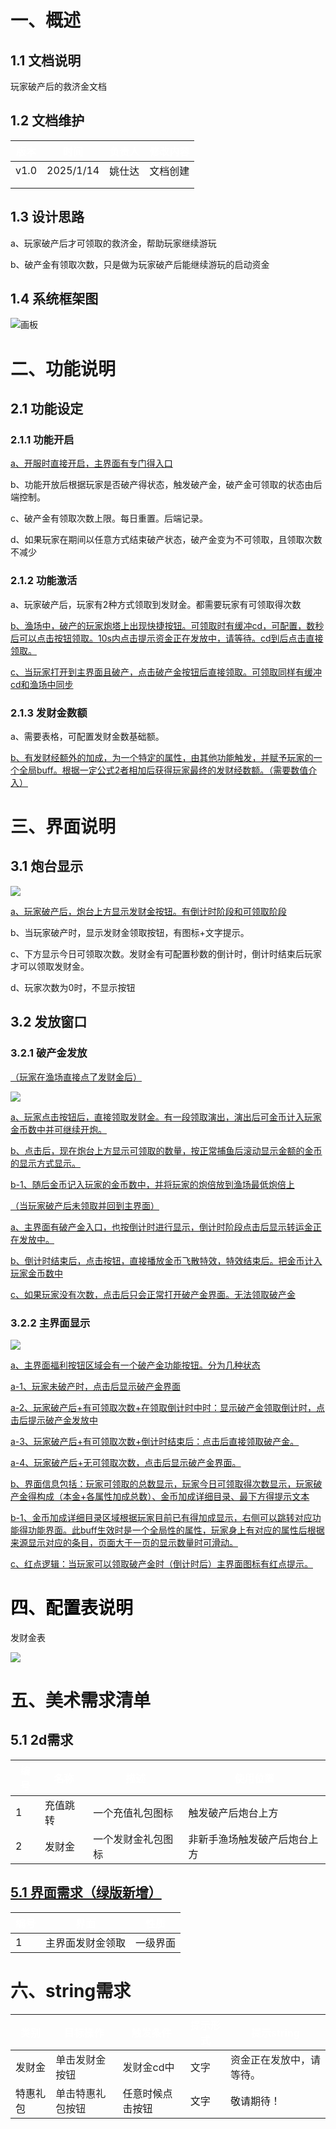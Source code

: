 # 一、概述
## 1.1 文档说明
玩家破产后的救济金文档

## 1.2 文档维护
| <font style="color:white;">版本</font> | <font style="color:white;">时间</font> | <font style="color:white;">负责人</font> | <font style="color:white;">修改内容</font> |
| --- | --- | --- | --- |
| v1.0 | 2025/1/14 | 姚仕达 | 文档创建 |
| | | | |
| | | | |


## 1.3 设计思路
a、玩家破产后才可领取的救济金，帮助玩家继续游玩

b、破产金有领取次数，只是做为玩家破产后能继续游玩的启动资金

## 1.4 系统框架图
![画板](https://cdn.nlark.com/yuque/0/2025/jpeg/43733777/1736844734640-f710606f-1c7f-4aa9-b100-afbb3bd4cf3d.jpeg)





# 二、功能说明
## 2.1 功能设定
### 2.1.1 功能开启
<u>a、开服时直接开启，主界面有专门得入口</u>

b、功能开放后根据玩家是否破产得状态，触发破产金，破产金可领取的状态由后端控制。

c、破产金有领取次数上限。每日重置。后端记录。

d、如果玩家在期间以任意方式结束破产状态，破产金变为不可领取，且领取次数不减少



### 2.1.2 功能激活
a、玩家破产后，玩家有2种方式领取到发财金。都需要玩家有可领取得次数

<u>b、渔场中，破产的玩家炮塔上出现快捷按钮。可领取时有缓冲cd，可配置，数秒后可以点击按钮领取。10s内点击提示资金正在发放中，请等待。cd到后点击直接领取。</u>

<u>c、当玩家打开到主界面且破产，点击破产金按钮后直接领取。可领取同样有缓冲cd和渔场中同步</u>



### 2.1.3 发财金数额
a、需要表格，可配置发财金数基础额。

<u>b、有发财经额外的加成，为一个特定的属性，由其他功能触发，并赋予玩家的一个全局buff。根据一定公式2者相加后获得玩家最终的发财经数额。（需要数值介入）</u>



# 三、界面说明
## 3.1 炮台显示
![](https://cdn.nlark.com/yuque/0/2025/png/43733777/1736843664127-9a11e943-2b85-42d5-9497-d56329e733a7.png)

<u>a、玩家破产后，炮台上方显示发财金按钮。有倒计时阶段和可领取阶段</u>

b、当玩家破产时，显示发财金领取按钮，有图标+文字提示。

c、下方显示今日可领取次数。发财金有可配置秒数的倒计时，倒计时结束后玩家才可以领取发财金。

d、玩家次数为0时，不显示按钮

## 3.2 发放窗口
### 3.2.1 破产金发放
<u>（玩家在渔场直接点了发财金后）</u>

![](https://cdn.nlark.com/yuque/0/2025/png/43733777/1736843701912-f59db49a-9cd1-487a-b54e-44907f33efa2.png)

<u>a、玩家点击按钮后，直接领取发财金。有一段领取演出，演出后可金币计入玩家金币数中并可继续开炮。</u>

<u>b、点击后，现在炮台上方显示可领取的数量，按正常捕鱼后滚动显示金额的金币的显示方式显示。</u>

<u>b-1、随后金币记入玩家的金币数中，并将玩家的炮倍放到渔场最低炮倍上</u>



<u>（当玩家破产后未领取并回到主界面）</u>

<u>a、主界面有破产金入口，也按倒计时进行显示，倒计时阶段点击后显示转运金正在发放中。</u>

<u>b、倒计时结束后，点击按钮，直接播放金币飞散特效，特效结束后。把金币计入玩家金币数中</u>

<u>c、如果玩家没有次数，点击后只会正常打开破产金界面。无法领取破产金</u>



### 3.2.2 主界面显示
![](https://cdn.nlark.com/yuque/0/2025/png/43733777/1736846526198-23cbe5b3-ff43-4061-bda0-e9d0a8dcf424.png)

<u>a、主界面福利按钮区域会有一个破产金功能按钮。分为几种状态</u>

<u>a-1、玩家未破产时，点击后显示破产金界面</u>

<u>a-2、玩家破产后+有可领取次数+在领取倒计时中时：显示破产金领取倒计时，点击后提示破产金发放中</u>

<u>a-3、玩家破产后+有可领取次数+倒计时结束后：点击后直接领取破产金。</u>

<u>a-4、玩家破产后+无可领取次数，点击后显示破产金界面。</u>

<u>b、界面信息包括：玩家可领取的总数显示，玩家今日可领取得次数显示，玩家破产金得构成（本金+各属性加成总数）、金币加成详细目录、最下方得提示文本</u>

<u>b-1、金币加成详细目录区域根据玩家目前已有得加成显示，右侧可以跳转对应功能得功能界面。此buff生效时是一个全局性的属性，玩家身上有对应的属性后根据来源显示对应的条目，页面大于一页的显示数量时可滑动。</u>

<u>c、红点逻辑：当玩家可以领取破产金时（倒计时后）主界面图标有红点提示。</u>

# <font style="color:#000000;">四、配置表说明</font>
发财金表

![](https://cdn.nlark.com/yuque/0/2025/png/43733777/1736934071141-ccdda193-facf-4c4b-ab33-b47ca2161944.png)



# 五、美术需求清单
## 5.1 2d需求


| **<font style="color:white;">编号</font>** | **<font style="color:white;">名称</font>** | **<font style="color:white;">描述</font>** | **<font style="color:white;">使用位置</font>** |
| --- | --- | --- | --- |
| 1 | 充值跳转 | 一个充值礼包图标 | 触发破产后炮台上方 |
| 2 | 发财金 | 一个发财金礼包图标 | 非新手渔场触发破产后炮台上方 |


## <u>5.1 界面需求（绿版新增）</u>
| **<font style="color:white;">编号</font>** | **<font style="color:white;">界面</font>** | **<font style="color:white;">性质</font>** |
| --- | --- | --- |
| 1 | 主界面发财金领取 | 一级界面 |






# 六、string需求
| **<font style="color:white;">类别</font>**<font style="color:rgb(38, 38, 38);"></font> | **<font style="color:white;">目标操作</font>**<font style="color:rgb(38, 38, 38);"></font> | **<font style="color:white;">触发条件</font>**<font style="color:rgb(38, 38, 38);"></font> | **<font style="color:white;">提示形式</font>**<font style="color:rgb(38, 38, 38);"></font> | **<font style="color:white;">提示string</font>**<font style="color:rgb(38, 38, 38);"></font> |
| --- | --- | --- | --- | --- |
| 发财金 | <font style="color:rgb(38, 38, 38);">单击发财金按钮</font> | <font style="color:rgb(38, 38, 38);">发财金cd中</font> | <font style="color:rgb(38, 38, 38);">文字</font> | <font style="color:rgb(38, 38, 38);">资金正在发放中，请等待。</font> |
| 特惠礼包 | <font style="color:rgb(38, 38, 38);">单击特惠礼包按钮</font> | 任意时候点击按钮 | 文字 | 敬请期待！ |


<font style="color:rgb(38, 38, 38);">  
</font><font style="color:rgb(38, 38, 38);">  
</font><font style="color:rgb(38, 38, 38);">  
</font><font style="color:rgb(38, 38, 38);">  
</font><font style="color:rgb(38, 38, 38);">  
</font><font style="color:rgb(38, 38, 38);">  
</font><font style="color:rgb(38, 38, 38);">  
</font><font style="color:rgb(38, 38, 38);">  
</font><font style="color:rgb(38, 38, 38);">  
</font><font style="color:rgb(38, 38, 38);">  
</font><font style="color:rgb(38, 38, 38);">  
</font><font style="color:rgb(38, 38, 38);">  
</font><font style="color:rgb(38, 38, 38);">  
</font><font style="color:rgb(38, 38, 38);">  
</font><font style="color:rgb(38, 38, 38);">  
</font><font style="color:rgb(38, 38, 38);">  
</font><font style="color:rgb(38, 38, 38);">  
</font><font style="color:rgb(38, 38, 38);">  
</font><font style="color:rgb(38, 38, 38);">  
</font><font style="color:rgb(38, 38, 38);">  
</font>

  
 

